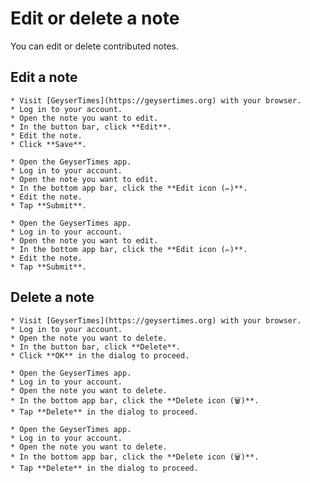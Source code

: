# Edit or delete a note

You can edit or delete contributed notes.

## Edit a note

<Tabs groupId="os">
  <TabItem value="web" label="Website">

    * Visit [GeyserTimes](https://geysertimes.org) with your browser.
    * Log in to your account.
    * Open the note you want to edit. 
    * In the button bar, click **Edit**.
    * Edit the note. 
    * Click **Save**.

  </TabItem>
  <TabItem value="android" label="Android">

    * Open the GeyserTimes app.
    * Log in to your account.
    * Open the note you want to edit. 
    * In the bottom app bar, click the **Edit icon (✏️)**.
    * Edit the note. 
    * Tap **Submit**.

  </TabItem>
  <TabItem value="iOS" label="iOS">

    * Open the GeyserTimes app.
    * Log in to your account.
    * Open the note you want to edit. 
    * In the bottom app bar, click the **Edit icon (✏️)**.
    * Edit the note. 
    * Tap **Submit**.

  </TabItem>
</Tabs>

## Delete a note

<Tabs groupId="os">
  <TabItem value="web" label="Website">

    * Visit [GeyserTimes](https://geysertimes.org) with your browser.
    * Log in to your account.
    * Open the note you want to delete. 
    * In the button bar, click **Delete**.
    * Click **OK** in the dialog to proceed.

  </TabItem>
  <TabItem value="android" label="Android">

    * Open the GeyserTimes app.
    * Log in to your account.
    * Open the note you want to delete. 
    * In the bottom app bar, click the **Delete icon (🗑️)**.
    * Tap **Delete** in the dialog to proceed.

  </TabItem>
  <TabItem value="iOS" label="iOS">

    * Open the GeyserTimes app.
    * Log in to your account.
    * Open the note you want to delete. 
    * In the bottom app bar, click the **Delete icon (🗑️)**.
    * Tap **Delete** in the dialog to proceed.

  </TabItem>
</Tabs>